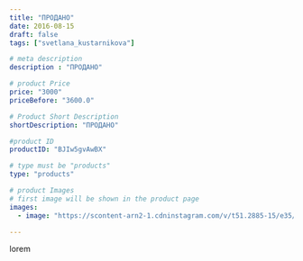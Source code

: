 ```yaml
---
title: "ПРОДАНО"
date: 2016-08-15
draft: false
tags: ["svetlana_kustarnikova"]

# meta description
description : "ПРОДАНО"

# product Price
price: "3000"
priceBefore: "3600.0"

# Product Short Description
shortDescription: "ПРОДАНО"

#product ID
productID: "BJIw5gvAwBX"

# type must be "products"
type: "products"

# product Images
# first image will be shown in the product page
images:
  - image: "https://scontent-arn2-1.cdninstagram.com/v/t51.2885-15/e35/13703174_577747555759093_153084118_n.jpg?se=7&tp=1&_nc_ht=scontent-arn2-1.cdninstagram.com&_nc_cat=101&_nc_ohc=6wuWWDm3Mm0AX_wpmFr&ccb=7-4&oh=dc34b9c456c63b2e86fbf92809a69100&oe=6084CEAD&ig_cache_key=MTMxNzUxNzk0OTM5NzA0MTIzOQ%3D%3D.2-ccb7-4"

---
```

lorem
